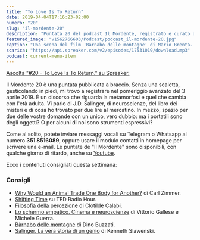 ```yaml
---
title: "To Love Is To Return"
date: 2019-04-04T17:16:23+02:00
numero: "20"
slug: "il-mordente-20"
description: "Puntata 20 del podcast Il Mordente, registrato e curato da Riccardo Palombo."
featured_image: "v1562766603/Podcast/podcast_il-mordente-20.jpg"
caption: "Una scena del film 'Barnabo delle montagne' di Mario Brenta. La pellicola è stata premiata al Trento Film Festival 1995. Non lo ho ancora visto, ma rimedierò."
scarica: "https://api.spreaker.com/v2/episodes/17531019/download.mp3"
podcast: current-menu-item
---
```


<a class="spreaker-player" href="https://www.spreaker.com/episode/17531019" data-resource="episode_id=17531019" data-width="100%" data-height="200" data-theme="light" data-playlist="false" data-playlist-continuous="false" data-autoplay="false" data-live-autoplay="false" data-chapters-image="true" data-episode-image-position="right" data-hide-logo="false" data-hide-likes="false" data-hide-comments="false" data-hide-sharing="false" data-hide-download="true" >Ascolta "#20 - To Love Is To Return." su Spreaker.</a>

Il Mordente 20 è una puntata pubblicata a braccio. Senza una scaletta, gesticolando in piedi, mi trovo a registrare nel pomeriggio avanzato del 3 aprile 2019. È un discorso che riguarda la metamorfosi e quel che cambia con l'età adulta. Vi parlo di J.D. Salinger, di neuroscienze, del libro dei misteri e di cosa ho trovato per due lire al mercatino. In mezzo, spazio per due delle vostre domande con un unico, vero dubbio: ma i portatili sono degli oggetti? O per alcuni di noi sono strumenti espressivi?

Come al solito, potete inviare messaggi vocali su Telegram o Whatsapp al numero **351 8516089**, oppure usare il modulo contatti in homepage per scrivere una e-mail. Le puntate de "Il Mordente" sono disponibili, con qualche giorno di ritardo, anche su <a class="text-info" title="Canale Youtube Riccardo Palombo" href="https://www.youtube.com/riccardopalombo">Youtube</a>.

Ecco i contenuti consigliati questa settimana:

### Consigli
<ul>
<li><a class="text-info" href="https://www.nytimes.com/2019/03/25/science/metamorphosis-evolution-animals.html" target="_blank" title="Vedi l'articolo Why Would an Animal Trade One Body for Another?">Why Would an Animal Trade One Body for Another?</a> di Carl Zimmer.</li>
<li><a class="text-info" href="https://www.npr.org/programs/ted-radio-hour/414972943/shifting-time?t=1554391475934" target="_blank" title="Vedi l'articolo Shifting Time">Shifting Time</a> su TED Radio Hour.</li>
<li><a class="text-info" href="https://amzn.to/2HGfnek" target="_blank" rel="nofollow" title="Vedi il libro Filosofia della percezione">Filosofia della percezione</a> di Clotilde Calabi.</li>
<li><a class="text-info" href="https://amzn.to/2UtsHtv" target="_blank" rel="nofollow" title="Vedi il libro Lo schermo empatico. Cinema e neuroscienze">Lo schermo empatico. Cinema e neuroscienze</a> di Vittorio Gallese e Michele Guerra.</li>
<li><a class="text-info" href="https://amzn.to/2OOWI1q" target="_blank" rel="nofollow" title="Vedi il libro Bàrnabo delle montagne">Bàrnabo delle montagne</a> di Dino Buzzati.</li>
<li><a class="text-info" href="https://amzn.to/2IkwpAU" target="_blank" rel="nofollow" title="Vedi il libro Salinger, la vera storia di un genio">Salinger. La vera storia di un genio</a> di Kenneth Slawenski.</li>
</ul>
